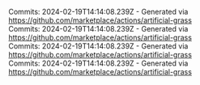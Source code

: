 Commits: 2024-02-19T14:14:08.239Z - Generated via https://github.com/marketplace/actions/artificial-grass
<br>
Commits: 2024-02-19T14:14:08.239Z - Generated via https://github.com/marketplace/actions/artificial-grass
<br>
Commits: 2024-02-19T14:14:08.239Z - Generated via https://github.com/marketplace/actions/artificial-grass
<br>
Commits: 2024-02-19T14:14:08.239Z - Generated via https://github.com/marketplace/actions/artificial-grass
<br>
